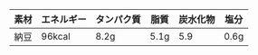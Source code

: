 
| 素材 | エネルギー | タンパク質 | 脂質 | 炭水化物 | 塩分 |
| - | - | - | - | - | - |
| 納豆 | 96kcal | 8.2g | 5.1g | 5.9 | 0.6g |